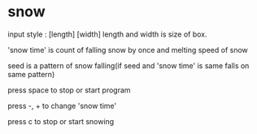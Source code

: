 # snow

input style : [length] [width] <snow time> <seed>
length and width is size of box.
  
'snow time' is count of falling snow by once and melting speed of snow
  
seed is a pattern of snow falling(if seed and 'snow time' is same falls on same pattern)



press space to stop or start program
  
press -, + to change 'snow time'
  
press c to stop or start snowing
